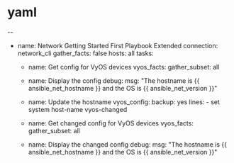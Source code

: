 # yaml

--
- name: Network Getting Started First Playbook Extended
  connection: network_cli
  gather_facts: false
  hosts: all
  tasks:

    - name: Get config for VyOS devices
      vyos_facts:
        gather_subset: all

    - name: Display the config
      debug:
        msg: "The hostname is {{ ansible_net_hostname }} and the OS is {{ ansible_net_version }}"

    - name: Update the hostname
      vyos_config:
        backup: yes
        lines:
          - set system host-name vyos-changed

    - name: Get changed config for VyOS devices
      vyos_facts:
        gather_subset: all

    - name: Display the changed config
      debug:
        msg: "The hostname is {{ ansible_net_hostname }} and the OS is {{ ansible_net_version }}"
